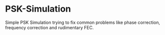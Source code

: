 # PSK-Simulation
Simple PSK Simulation trying to fix common problems like phase correction, frequency correction and rudimentary FEC.
